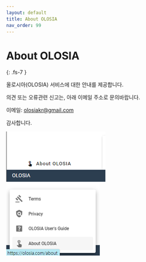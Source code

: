 ```yaml
---
layout: default
title: About OLOSIA
nav_order: 99
---
```


# About OLOSIA
{: .fs-7 }

올로시아(OLOSIA) 서비스에 대한 안내를 제공합니다.

의견 또는 오류관련 신고는, 아래 이메일 주소로 문의바랍니다.

이메일: olosiakr@gmail.com

감사합니다.

![about](/assets/images/about.png)
![about-menu](/assets/images/about-menu.png)

